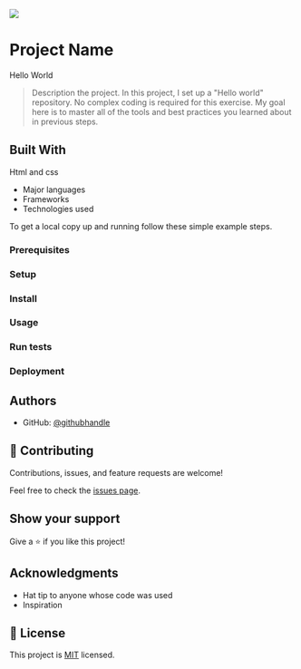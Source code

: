 ![](https://img.shields.io/badge/Microverse-blueviolet)

# Project Name
Hello World
> Description the project.
In this project, I set up a "Hello world" repository. No complex coding is required for this exercise. My goal here is to master all of the tools and best practices you learned about in previous steps.

## Built With
Html and css
- Major languages
- Frameworks
- Technologies used








To get a local copy up and running follow these simple example steps.

### Prerequisites

### Setup

### Install

### Usage

### Run tests

### Deployment



## Authors


- GitHub: [@githubhandle](https://github.com/alicemirigo92)

## 🤝 Contributing

Contributions, issues, and feature requests are welcome!

Feel free to check the [issues page](../../issues/).

## Show your support

Give a ⭐️ if you like this project!

## Acknowledgments

- Hat tip to anyone whose code was used
- Inspiration


## 📝 License

This project is [MIT](./LICENSE) licensed.
